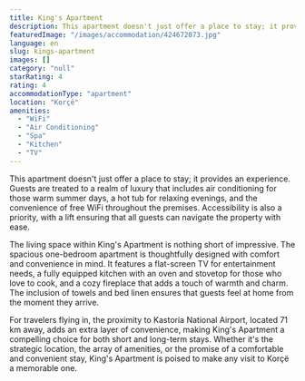 ```yaml
---
title: King's Apartment
description: This apartment doesn't just offer a place to stay; it provides an experience. Guests are treated to a realm of luxury that includes air conditioning for those w
featuredImage: "/images/accommodation/424672073.jpg"
language: en
slug: kings-apartment
images: []
category: "null"
starRating: 4
rating: 4
accommodationType: "apartment"
location: "Korçë"
amenities:
  - "WiFi"
  - "Air Conditioning"
  - "Spa"
  - "Kitchen"
  - "TV"
---
```


This apartment doesn't just offer a place to stay; it provides an experience. Guests are treated to a realm of luxury that includes air conditioning for those warm summer days, a hot tub for relaxing evenings, and the convenience of free WiFi throughout the premises. Accessibility is also a priority, with a lift ensuring that all guests can navigate the property with ease.

The living space within King's Apartment is nothing short of impressive. The spacious one-bedroom apartment is thoughtfully designed with comfort and convenience in mind. It features a flat-screen TV for entertainment needs, a fully equipped kitchen with an oven and stovetop for those who love to cook, and a cozy fireplace that adds a touch of warmth and charm. The inclusion of towels and bed linen ensures that guests feel at home from the moment they arrive.

For travelers flying in, the proximity to Kastoria National Airport, located 71 km away, adds an extra layer of convenience, making King's Apartment a compelling choice for both short and long-term stays. Whether it's the strategic location, the array of amenities, or the promise of a comfortable and convenient stay, King's Apartment is poised to make any visit to Korçë a memorable one.

